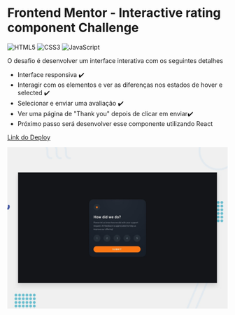 # Frontend Mentor - Interactive rating component Challenge 
![HTML5](https://img.shields.io/badge/html5-%23E34F26.svg?style=for-the-badge&logo=html5&logoColor=white)
![CSS3](https://img.shields.io/badge/css3-%231572B6.svg?style=for-the-badge&logo=css3&logoColor=white)
![JavaScript](https://img.shields.io/badge/javascript-%23323330.svg?style=for-the-badge&logo=javascript&logoColor=%23F7DF1E)

O desafio é desenvolver um interface interativa com os seguintes detalhes
- Interface responsiva :heavy_check_mark:
- Interagir com os elementos e ver as diferenças nos estados de hover e selected :heavy_check_mark:
- Selecionar e enviar uma avaliação :heavy_check_mark:
- Ver uma página de "Thank you" depois de clicar em enviar:heavy_check_mark:
- Próximo passo será desenvolver esse componente utilizando React

[Link do Deploy](https://paulohmoreira.github.io/interactive-rating-component-main/)

![Design preview for the Interactive rating component coding challenge](./design/desktop-preview.jpg)
